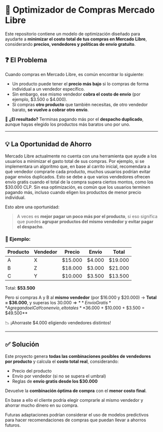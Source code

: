 # 🛒 Optimizador de Compras Mercado Libre

Este repositorio contiene un modelo de optimización diseñado para ayudarte a **minimizar el costo total de tus compras en Mercado Libre**, considerando **precios, vendedores y políticas de envío gratuito**.

## ❓ El Problema

Cuando compras en Mercado Libre, es común encontrar lo siguiente:

- Un producto puede tener el **precio más bajo** si lo compras de forma individual a un vendedor específico.
- Sin embargo, ese mismo vendedor **cobra el costo de envío** (por ejemplo, $3.500 o $4.000).
- Si compras **otro producto** que también necesitas, de otro vendedor barato, **se vuelve a cobrar otro envío**.

💸 **¿El resultado?** Terminas pagando más por el **despacho duplicado**, aunque hayas elegido los productos más baratos uno por uno.

---

## 💡 La Oportunidad de Ahorro

Mercado Libre actualmente no cuenta con una herramienta que ayude a los usuarios a minimizar el gasto total de sus compras. Por ejemplo, si se implementara un algoritmo que, en base al carrito inicial, recomendara a qué vendedor comprarle cada producto, muchos usuarios podrían evitar pagar envíos duplicados. Esto se debe a que varios vendedores ofrecen envío gratis cuando el total de la compra supera ciertos montos, como los $30.000 CLP. Sin esa optimización, es común que los usuarios terminen pagando más, incluso cuando eligen los productos de menor precio individual.


Esto abre una oportunidad:

> A veces es **mejor pagar un poco más por el producto**, si eso significa que puedes **agrupar productos del mismo vendedor y evitar pagar el despacho**.

### 🧠 Ejemplo:

| Producto | Vendedor | Precio | Envío | Total |
|----------|----------|--------|-------|-------|
| A        | X        | $15.000| $4.000| $19.000 |
| B        | Z        | $18.000| $3.000| $21.000 |
| C        | Y        | $10.000| $3.500| $13.500 |

Total: **$53.500**

Pero si compras A y B al **mismo vendedor** (por $16.000 y $20.000) → **Total = $36.000**, y superas los $30.000 ⇒ **Envío Gratis**  
Agregando el C a Y con envío, el total es **$36.000 + $10.000 + $3.500 = $49.500**

📉 ¡Ahorraste $4.000 eligiendo vendedores distintos!

---

## ✅ Solución

Este proyecto genera **todas las combinaciones posibles de vendedores por producto** y calcula el **costo total real**, considerando:

- Precio del producto
- Envío por vendedor (si no se supera el umbral)
- Reglas de **envío gratis desde los $30.000**

Devuelve la **combinación óptima de compra** con el **menor costo final**.

En base a ello el cliente podría elegir comprarle al mismo vendedor y ahorrar mucho dinero en su compra.

Futuras adaptaciones podrían considerar el uso de modelos predictivos para hacer recomendaciones de compras que puedan llevar a ahorros futuros.

